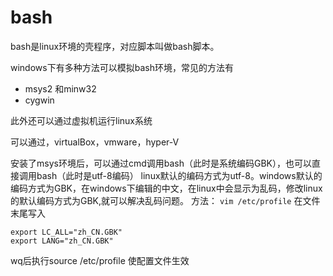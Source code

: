 # bash 

bash是linux环境的壳程序，对应脚本叫做bash脚本。

windows下有多种方法可以模拟bash环境，常见的方法有

* msys2 和minw32
* cygwin

此外还可以通过虚拟机运行linux系统

可以通过，virtualBox，vmware，hyper-V

安装了msys环境后，可以通过cmd调用bash（此时是系统编码GBK），也可以直接调用bash（此时是utf-8编码）
linux默认的编码方式为utf-8。windows默认的编码方式为GBK，在windows下编辑的中文，在linux中会显示为乱码，修改linux的默认编码方式为GBK,就可以解决乱码问题。
方法：
`vim /etc/profile`
在文件末尾写入
```
export LC_ALL="zh_CN.GBK"
export LANG="zh_CN.GBK"
```
wq后执行source /etc/profile 使配置文件生效

